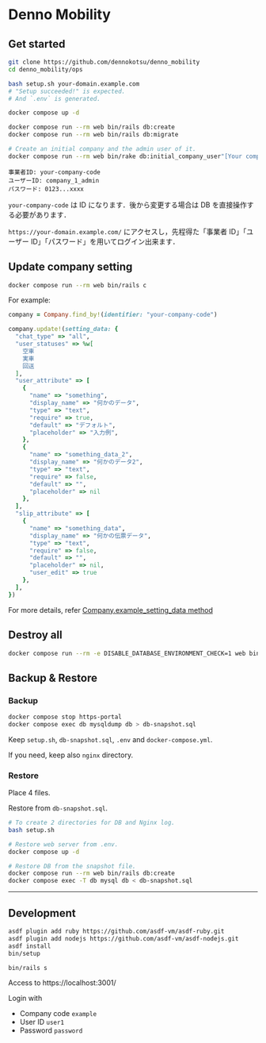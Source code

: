 # Denno Mobility

## Get started

```sh
git clone https://github.com/dennokotsu/denno_mobility
cd denno_mobility/ops

bash setup.sh your-domain.example.com
# "Setup succeeded!" is expected.
# And `.env` is generated.

docker compose up -d

docker compose run --rm web bin/rails db:create
docker compose run --rm web bin/rails db:migrate

# Create an initial company and the admin user of it.
docker compose run --rm web bin/rake db:initial_company_user"[Your company name,your-company-code]"
```

```
事業者ID: your-company-code
ユーザーID: company_1_admin
パスワード: 0123...xxxx
```

`your-company-code` は ID になります．後から変更する場合は DB を直接操作する必要があります．

`https://your-domain.example.com/` にアクセスし，先程得た「事業者 ID」「ユーザー ID」「パスワード」を用いてログイン出来ます．

## Update company setting

```sh
docker compose run --rm web bin/rails c
```

For example:

```ruby
company = Company.find_by!(identifier: "your-company-code")

company.update!(setting_data: {
  "chat_type" => "all",
  "user_statuses" => %w[
    空車
    実車
    回送
  ],
  "user_attribute" => [
    {
      "name" => "something",
      "display_name" => "何かのデータ",
      "type" => "text",
      "require" => true,
      "default" => "デフォルト",
      "placeholder" => "入力例",
    },
    {
      "name" => "something_data_2",
      "display_name" => "何かのデータ2",
      "type" => "text",
      "require" => false,
      "default" => "",
      "placeholder" => nil
    },
  ],
  "slip_attribute" => [
    {
      "name" => "something_data",
      "display_name" => "何かの伝票データ",
      "type" => "text",
      "require" => false,
      "default" => "",
      "placeholder" => nil,
      "user_edit" => true
    },
  ],
})
```

For more details, refer [Company.example_setting_data method](/app/models/company.rb)

## Destroy all

```sh
docker compose run --rm -e DISABLE_DATABASE_ENVIRONMENT_CHECK=1 web bin/rails db:drop
```

## Backup & Restore

### Backup

```sh
docker compose stop https-portal
docker compose exec db mysqldump db > db-snapshot.sql
```

Keep `setup.sh`, `db-snapshot.sql`, `.env` and `docker-compose.yml`.

If you need, keep also `nginx` directory.

### Restore

Place 4 files.

Restore from `db-snapshot.sql`.

```sh
# To create 2 directories for DB and Nginx log.
bash setup.sh

# Restore web server from .env.
docker compose up -d

# Restore DB from the snapshot file.
docker compose run --rm web bin/rails db:create
docker compose exec -T db mysql db < db-snapshot.sql
```

---

## Development

```sh
asdf plugin add ruby https://github.com/asdf-vm/asdf-ruby.git
asdf plugin add nodejs https://github.com/asdf-vm/asdf-nodejs.git
asdf install
bin/setup

bin/rails s
```

Access to https://localhost:3001/

Login with

- Company code `example`
- User ID `user1`
- Password `password`
